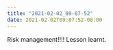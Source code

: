 ```yaml
---
title: "2021-02-02_09-07-52"
date: 2021-02-02T09:07:52-08:00
---
```


Risk management!!!! Lesson learnt.
